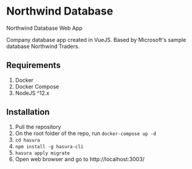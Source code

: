 # Northwind Database
Northwind Database Web App

Company database app created in VueJS. Based by Microsoft's sample database Northwind Traders.

## Requirements

1. Docker
2. Docker Compose
3. NodeJS ^12.x

## Installation

1. Pull the repository
2. On the root folder of the repo, run `docker-compose up -d`
3. `cd hasura`
4. `npm install -g hasura-cli`
5. `hasura apply migrate`
6. Open web browser and go to http://localhost:3003/
